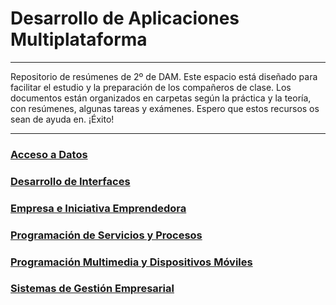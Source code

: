 # Desarrollo de Aplicaciones Multiplataforma

---
Repositorio de resúmenes de 2º de DAM. Este espacio está diseñado para facilitar el estudio y la preparación de los compañeros de clase. Los documentos están organizados en carpetas según la práctica y la teoría, con resúmenes, algunas tareas y  exámenes. Espero que estos recursos os sean de ayuda en. ¡Éxito!

---


### [Acceso a Datos](Acceso%20a%20Datos/Acceso%20a%20Datos.md)

### [Desarrollo de Interfaces](Desarrollo%20de%20Interfaces/Desarrollo%20de%20Interfaces.md)

### [Empresa e Iniciativa Emprendedora](Empresa%20e%20Iniciativa%20Emprendedora/Empresa%20e%20Iniciativa%20Emprendedora.md)

### [Programación de Servicios y Procesos](Programación%20de%20Servicios%20y%20Procesos/Programación%20de%20Servicios%20y%20Procesos.md)

### [Programación Multimedia y Dispositivos Móviles](Programación%20Multimedia%20y%20Dispositivos%20Móviles/Programación%20Multimedia%20y%20Dispositivos%20Móviles.md)

### [Sistemas de Gestión Empresarial](Sistemas%20de%20Gestión%20Empresarial/Sistemas%20de%20Gestión%20Empresarial.md)
